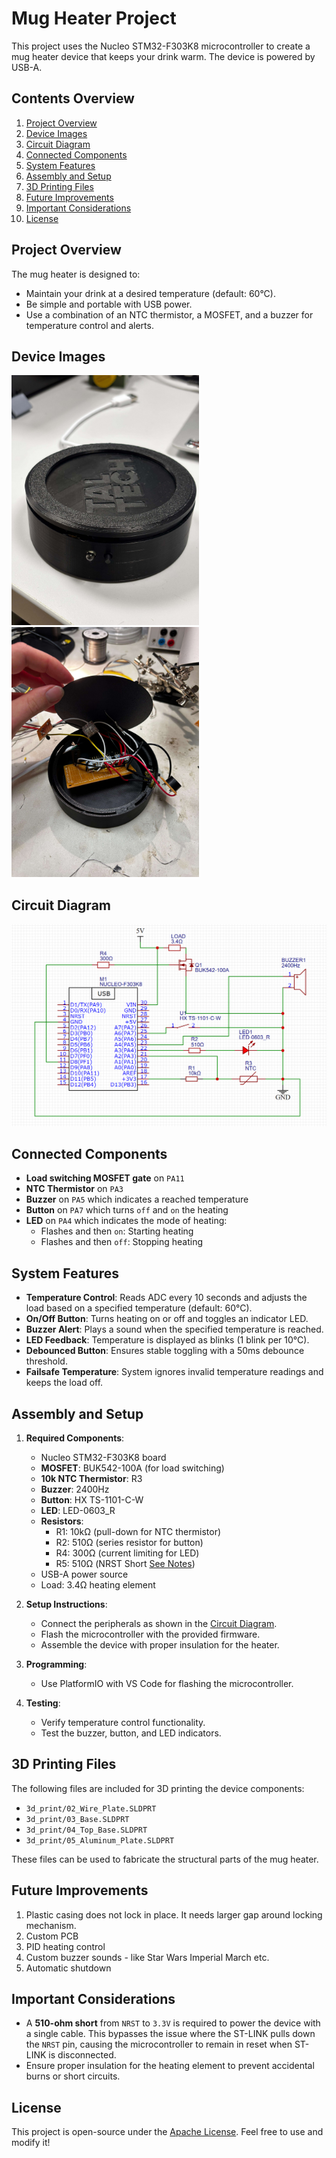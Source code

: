# Mug Heater Project
This project uses the Nucleo STM32-F303K8 microcontroller to create a mug heater device that keeps your drink warm. The device is powered by USB-A.

## Contents Overview
1. [Project Overview](#project-overview)
2. [Device Images](#device-images)
3. [Circuit Diagram](#circuit-diagram)
4. [Connected Components](#connected-components)
5. [System Features](#system-features)
6. [Assembly and Setup](#assembly-and-setup)
7. [3D Printing Files](#3d-printing-files)
8. [Future Improvements](#future-improvements)
9. [Important Considerations](#important-considerations)
10. [License](#license)

## Project Overview
The mug heater is designed to:
- Maintain your drink at a desired temperature (default: 60°C).
- Be simple and portable with USB power.
- Use a combination of an NTC thermistor, a MOSFET, and a buzzer for temperature control and alerts.

## Device Images
<img src="images/finished_device.jpeg" alt="Finished device" width="300">
<img src="images/soldered_electronics.jpeg" alt="Soldered wires" width="300">

## Circuit Diagram
<img src="images/schematic.png" alt="Schematic" width="600">

## Connected Components
- **Load switching MOSFET gate** on `PA11`
- **NTC Thermistor** on `PA3`
- **Buzzer** on `PA5` which indicates a reached temperature
- **Button** on `PA7` which turns `off` and `on` the heating
- **LED** on `PA4` which indicates the mode of heating:
  - Flashes and then `on`: Starting heating
  - Flashes and then `off`: Stopping heating

## System Features
- **Temperature Control**: Reads ADC every 10 seconds and adjusts the load based on a specified temperature (default: 60°C).
- **On/Off Button**: Turns heating on or off and toggles an indicator LED.
- **Buzzer Alert**: Plays a sound when the specified temperature is reached.
- **LED Feedback**: Temperature is displayed as blinks (1 blink per 10°C).
- **Debounced Button**: Ensures stable toggling with a 50ms debounce threshold.
- **Failsafe Temperature**: System ignores invalid temperature readings and keeps the load off.

## Assembly and Setup
1. **Required Components**:
   - Nucleo STM32-F303K8 board
   - **MOSFET**: BUK542-100A (for load switching)
   - **10k NTC Thermistor**: R3
   - **Buzzer**: 2400Hz
   - **Button**: HX TS-1101-C-W
   - **LED**: LED-0603_R
   - **Resistors**:
     - R1: 10kΩ (pull-down for NTC thermistor)
     - R2: 510Ω (series resistor for button)
     - R4: 300Ω (current limiting for LED)
     - R5: 510Ω (NRST Short [See Notes](#important-considerations))
   - USB-A power source
   - Load: 3.4Ω heating element

2. **Setup Instructions**:
   - Connect the peripherals as shown in the [Circuit Diagram](#circuit-diagram).
   - Flash the microcontroller with the provided firmware.
   - Assemble the device with proper insulation for the heater.

3. **Programming**:
   - Use PlatformIO with VS Code for flashing the microcontroller.

4. **Testing**:
   - Verify temperature control functionality.
   - Test the buzzer, button, and LED indicators.

## 3D Printing Files
The following files are included for 3D printing the device components:
- `3d_print/02_Wire_Plate.SLDPRT`
- `3d_print/03_Base.SLDPRT`
- `3d_print/04_Top_Base.SLDPRT`
- `3d_print/05_Aluminum_Plate.SLDPRT`

These files can be used to fabricate the structural parts of the mug heater.

## Future Improvements
1. Plastic casing does not lock in place. It needs larger gap around locking mechanism.
2. Custom PCB
3. PID heating control
4. Custom buzzer sounds - like Star Wars Imperial March etc. 
5. Automatic shutdown

## Important Considerations
- A **510-ohm short** from `NRST` to `3.3V` is required to power the device with a single cable. This bypasses the issue where the ST-LINK pulls down the `NRST` pin, causing the microcontroller to remain in reset when ST-LINK is disconnected.
- Ensure proper insulation for the heating element to prevent accidental burns or short circuits.

## License
This project is open-source under the [Apache License](LICENSE). Feel free to use and modify it!
